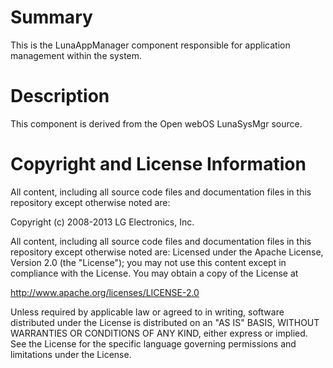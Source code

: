 Summary
========
This is the LunaAppManager component responsible for application
management within the system.

Description
===========
This component is derived from the Open webOS LunaSysMgr source.

# Copyright and License Information

All content, including all source code files and documentation files in this repository except otherwise noted are: 

 Copyright (c) 2008-2013 LG Electronics, Inc.

All content, including all source code files and documentation files in this repository except otherwise noted are:
Licensed under the Apache License, Version 2.0 (the "License");
you may not use this content except in compliance with the License.
You may obtain a copy of the License at

http://www.apache.org/licenses/LICENSE-2.0

Unless required by applicable law or agreed to in writing, software
distributed under the License is distributed on an "AS IS" BASIS,
WITHOUT WARRANTIES OR CONDITIONS OF ANY KIND, either express or implied.
See the License for the specific language governing permissions and
limitations under the License.
